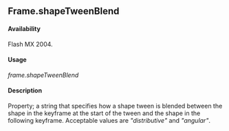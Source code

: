## Frame.shapeTweenBlend

#### Availability

Flash MX 2004.

#### Usage

*frame.shapeTweenBlend*

#### Description

Property; a string that specifies how a shape tween is blended between the shape in the keyframe at the start of the tween and the shape in the following keyframe. Acceptable values are *"distributive"* and *"angular"*.

